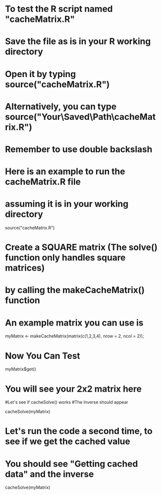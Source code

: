 # To test the R script named "cacheMatrix.R"
# Save the file as is in your R working directory
# Open it by typing source("cacheMatrix.R")
# Alternatively, you can type source("Your\\Saved\\Path\\cacheMatrix.R")
# Remember to use double backslash 
# Here is an example to run the cacheMatrix.R file
# assuming it is in your working directory

source("cacheMatrix.R")


# Create a SQUARE matrix (The solve() function only handles square matrices)
# by calling the makeCacheMatrix() function
# An example matrix you can use is

myMatrix <- makeCacheMatrix(matrix(c(1,2,3,4), nrow = 2, ncol = 2));

# Now You Can Test

myMatrix$get()

# You will see your 2x2 matrix here

#Let's see if cacheSolve() works
#The Inverse should appear

cacheSolve(myMatrix)



# Let's run the code a second time, to see if we get the cached value
# You should see "Getting cached data" and the inverse

cacheSolve(myMatrix)




